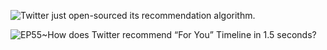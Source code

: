 ![Twitter just open-sourced its recommendation algorithm.](https://ngte-superbed.oss-cn-beijing.aliyuncs.com/uPic/YQduTn09Zy9L.webp)

![EP55~How does Twitter recommend “For You” Timeline in 1.5 seconds?](https://ngte-superbed.oss-cn-beijing.aliyuncs.com/uPic/NAcMiUKIsgZF.webp)
